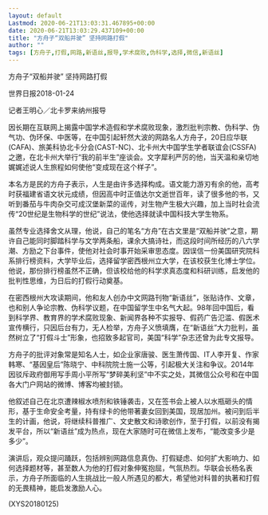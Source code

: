```yaml
---
layout: default
Lastmod: 2020-06-21T13:03:31.467895+00:00
date: 2020-06-21T13:03:29.437109+00:00
title: "方舟子“双船并驶” 坚持网路打假"
author: ""
tags: [方舟子,打假,网路,新语丝,报导,学术腐败,伪科学,选择,微信,新语丝]
---
```


方舟子“双船并驶” 坚持网路打假

世界日报2018-01-24

记者王明心／北卡罗来纳州报导

因长期在互联网上揭露中国学术造假和学术腐败现象，激烈批判宗教、伪科学、伪气功、伪环保、中医等，在中国引起轩然大波的网路名人方舟子，20日应华联(CAFA)、旅美科协北卡分会(CAST-NC)、北卡州大中国学生学者联谊会(CSSFA)之邀，在北卡州大举行“我的前半生”座谈会。文字犀利严厉的他，当天温和亲切地娓娓述说人生旅程如何使他“变成现在这个样子”。

本名方是民的方舟子表示，人生是由许多选择构成。语文能力游刃有余的他，高考时获福建省语文状元成绩，但因高中时正值达尔文逝世百年，读了很多他的书，又听到番茄与牛肉杂交可成汉堡新菜的谣传，对生物产生极大兴趣，加上当时社会流传“20世纪是生物科学的世纪”说法，使他选择就读中国科技大学生物系。

虽然专业选择舍文从理，他说，自己的笔名“方舟”在古文里是“双船并驶”之意，期许自己能同时脚踏科学与文学两条船，课余大搞诗社，而这段时间所经历的八六学潮、方励之下台事件，使他对社会时事开始采审思态度。因误信一份美国研究院科系排行榜资料，大学毕业后，选择留学密西根州立大学，在该校获生化博士学位。他说，那份排行榜虽然不正确，但该校给他的科学求真态度和科研训练，启发他的批判性思维，为日后的打假行动奠基。

在密西根州大攻读期间，他和友人创办中文网路刊物“新语丝”，张贴诗作、文章，也和别人争论宗教、伪科学议题，在中国留学生中名气大起。98年回中国后，看到科学界、教育界的学术腐败现象、新闻界各种不实报导、假药广告氾滥、假医术宣传横行，只因后台有力，无人检举，方舟子义愤填膺，在“新语丝”大力批判，虽然树立了“打假斗士”形象，也招致多起官司，美国“科学”杂志还曾为此专文报导。

方舟子的批评对象常是知名人士，如企业家唐骏、医生萧传国、IT人李开复、作家韩寒、“基因皇后”陈晓宁、中科院院士施一公等，引起极大关注和争议。2014年因驳斥政府御用写手周小平所写“梦碎美利坚”中不实之处，其微信公众号和在中国各大门户网站的微博、博客均被封锁。

他叙述自己在北京遭辣椒水喷剂和铁锤袭击，又在签书会上被人以水瓶砸头的情形，基于生命安全考量，持有绿卡的他带著妻女回到美国，现居加州。被问到后半生的计画，他说，将继续科普推广、文史散文和诗歌创作，至于打假，以前没有揭发平台，所以“新语丝”成为热点，现在大家随时可在微信上发布，“能改变多少是多少”。

演讲后，观众提问踊跃，包括辨别网路信息真伪、打假疑虑、如何扩大影响力、如何选择题材等，甚至数人为他的打假对象伸冤抱屈，气氛热烈。华联会长杨名表示，方舟子所面临的人生挑战比一般人所遇见的都大，希望他对科普的执著和打假的无畏精神，能启发激励人心。

(XYS20180125)


